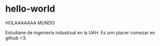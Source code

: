 # hello-world
HOLAAAAAAA MUNDO

  Estudiane de ingenieria industrual en la UAH.
    Es unn placer comezar en github <3.
